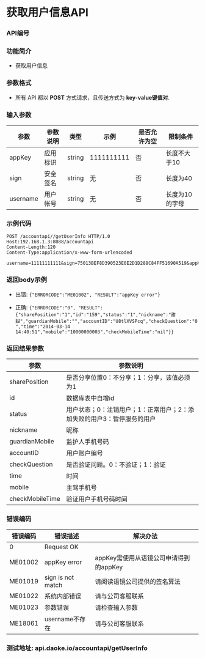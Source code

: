 获取用户信息API
==========================

### API编号

### 功能简介
* 获取用户信息

### 参数格式

* 所有 API 都以 **POST** 方式请求，且传送方式为 **key-value键值对**.


### 输入参数

 参数                   |参数说明            |  类型       |   示例             |是否允许为空|  限制条件
------------------------|--------------------|-------------|--------------------|------------|---------------------
 appKey                 | 应用标识           | string      |  1111111111        |否          | 长度不大于10
 sign                   | 安全签名           | string      |  无                |否          | 长度为40
 username               | 用户帐号           | string      |  无                |否          | 长度为10的字母
 

### 示例代码

    POST /accountapi//getUserInfo HTTP/1.0
    Host:192.168.1.3:8088/accountapi
    Content-Length:120
    Content-Type:application/x-www-form-urlencoded

    username=11111111111&sign=75013BEF8D390523E0E2D1D288C84FF51690A519&appKey=1111111111
 
### 返回body示例

* 出错: `{"ERRORCODE":"ME01002", "RESULT":"appKey error"}`

* 正确: `{"ERRORCODE":"0", "RESULT":{"sharePosition":"1","id":"159","status":"1","nickname":"甜甜","guardianMobile":"","accountID":"U8tlXVSPcq","checkQuestion":"0","time":"2014-03-14 14:40:51","mobile":"10000000003","checkMobileTime":"nil"}}`


### 返回结果参数

参数            | 参数说明
----------------|-------------------------------------------
sharePosition   | 是否分享位置0：不分享；1：分享，该值必须为1
id              | 数据库表中自增id
status          | 用户状态；0：注销用户；1：正常用户；2：添加失败的用户3：暂停服务的用户
nickname        | 昵称
guardianMobile  | 监护人手机号码
accountID       | 用户账户编号
checkQuestion   | 是否验证问题。0：不验证；1：验证
time            | 时间
mobile          | 主驾手机号
checkMobileTime | 验证用户手机号码时间


### 错误编码

错误编码    | 错误描述                  | 解决办法
------------|---------------------------|------------------
0           | Request OK                |
ME01002     | appKey error              | appKey需使用从语镜公司申请得到的appKey
ME01019     | sign is not match         | 请阅读语镜公司提供的签名算法
ME01022     | 系统内部错误              | 请与公司客服联系
ME01023     | 参数错误                  | 请检查输入参数
ME18061     | username不存在            | 请与公司客服联系


### 测试地址: api.daoke.io/accountapi/getUserInfo
